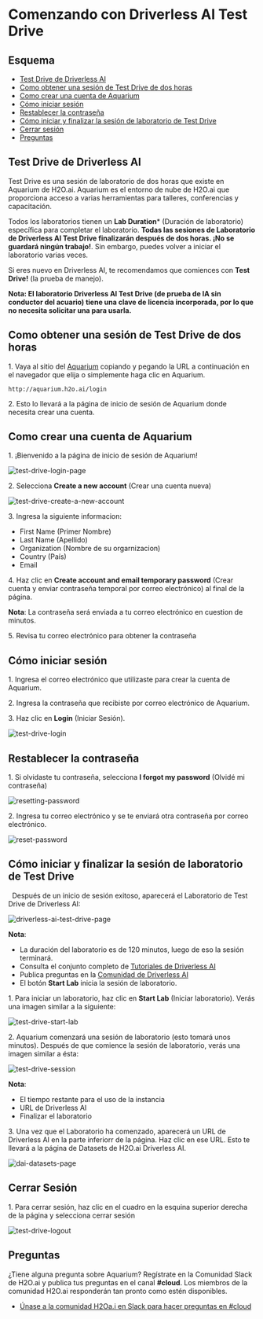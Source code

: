 
# Comenzando con Driverless AI Test Drive

## Esquema

- [Test Drive de Driverless AI](#test-drive-de-driverless-ai)
- [Como obtener una sesión de Test Drive de dos horas](#como-obtener-una-sesión-de-test-drive-de-dos-horas)
- [Como crear una cuenta de Aquarium ](#como-crear-una-cuenta-de-aquarium)
- [Cómo iniciar sesión](#cómo-iniciar-sesión)
- [Restablecer la contraseña](#restablecer-la-contraseña)
- [Cómo iniciar y finalizar la sesión de laboratorio de Test Drive](#cómo-iniciar-y-finalizar-la-sesión-de-laboratorio-de-test-drive)
- [Cerrar sesión](#cerrar-sesión)
- [Preguntas](#preguntas)

## Test Drive de Driverless AI 

Test Drive es una sesión de laboratorio de dos horas que existe en Aquarium de H2O.ai. Aquarium es el entorno de nube de H2O.ai que proporciona acceso a varias herramientas para talleres, conferencias y capacitación.

Todos los laboratorios tienen un **Lab Duration*** (Duración de laboratorio) específica para completar el laboratorio. **Todas las sesiones de Laboratorio de Driverless AI Test Drive finalizarán después de dos horas. ¡No se guardará ningún trabajo!**. Sin embargo, puedes volver a iniciar el laboratorio varias veces.

Si eres nuevo en Driverless AI, te recomendamos que comiences con **Test Drive!** (la prueba de manejo).

**Nota: El laboratorio Driverless AI Test Drive (de prueba de IA sin conductor del acuario) tiene una clave de licencia incorporada, por lo que no necesita solicitar una para usarla.**

## Como obtener una sesión de Test Drive de dos horas

1\. Vaya al sitio del [Aquarium](http://aquarium.h2o.ai/login) copiando y pegando la URL a continuación en el navegador que elija o simplemente haga clic en Aquarium.

```http://aquarium.h2o.ai/login```

2\. Esto lo llevará a la página de inicio de sesión de Aquarium donde necesita crear una cuenta.

## Como crear una cuenta de Aquarium 

1\. ¡Bienvenido a la página de inicio de sesión de Aquarium!

![test-drive-login-page](assets/test-drive-login-page.jpg)

2\. Selecciona **Create a new account** (Crear una cuenta nueva)

![test-drive-create-a-new-account](assets/test-drive-create-a-new-account.jpg)

3\. Ingresa la siguiente informacion:

 - First Name (Primer Nombre)
 - Last Name  (Apellido)
 - Organization (Nombre de su orgarnizacion)
 - Country (País)
 - Email

4\. Haz clic en **Create account and email temporary password** (Crear cuenta y enviar contraseña temporal por correo electrónico) al final de la página.

**Nota**: La contraseña será enviada a tu correo electrónico en cuestion de minutos.

5\. Revisa tu correo electrónico para obtener la contraseña

## Cómo iniciar sesión

1\. Ingresa el correo electrónico que utilizaste para crear la cuenta de Aquarium.

2\. Ingresa la contraseña que recibiste por correo electrónico de Aquarium.

3\. Haz clic en **Login** (Iniciar Sesión).

![test-drive-login](assets/test-drive-login.jpg)

## Restablecer la contraseña 

1\. Si olvidaste tu contraseña, selecciona  **I forgot my password** (Olvidé mi contraseña)

![resetting-password](assets/resetting-password.jpg)

2\. Ingresa tu correo electrónico y se te enviará otra contraseña por correo electrónico.

![reset-password](assets/reset-password.jpg)

## Cómo iniciar y finalizar la sesión de laboratorio de Test Drive
 
Después de un inicio de sesión exitoso, aparecerá el Laboratorio de Test Drive de Driverless AI:

![driverless-ai-test-drive-page](assets/driverless-ai-test-drive-page.jpg)

**Nota**: 

- La duración del laboratorio es de 120 minutos, luego de eso la sesión terminará.
- Consulta el conjunto completo de [Tutoriales de Driverless AI](https://h2oai.github.io/tutorials/)
- Publica preguntas en la [Comunidad de Driverless AI](https://www.h2o.ai/community/home)
- El botón **Start Lab** inicia la sesión de laboratorio.

1\. Para iniciar un laboratorio, haz clic en **Start Lab** (Iniciar laboratorio). Verás una imagen similar a la siguiente:

![test-drive-start-lab](assets/test-drive-start-lab.jpg)

2\. Aquarium comenzará una sesión de laboratorio (esto tomará unos minutos). Después de que comience la sesión de laboratorio, verás una imagen similar a ésta:

![test-drive-session](assets/test-drive-session.jpg)

**Nota**:

 - El tiempo restante para el uso de la instancia
 - URL de Driverless AI 
 - Finalizar el laboratorio

3\. Una vez que el Laboratorio ha comenzado, aparecerá un URL de Driverless AI en la parte inferiorr de la página. Haz clic en ese URL. Esto te llevará a la página de Datasets de H2O.ai Driverless AI.

![dai-datasets-page](assets/dai-datasets-page.jpg)

## Cerrar Sesión

1\. Para cerrar sesión, haz clic en el cuadro en la esquina superior derecha de la página y selecciona cerrar sesión

![test-drive-logout](assets/test-drive-logout.jpg) 

## Preguntas

¿Tiene alguna pregunta sobre Aquarium? Regístrate en la Comunidad Slack de H2O.ai y publica tus preguntas en el canal **#cloud**. Los miembros de la comunidad H2O.ai responderán tan pronto como estén disponibles.

- [Únase a la comunidad H2Oa.i en Slack para hacer preguntas en #cloud](https://h2oai-community.slack.com/)




